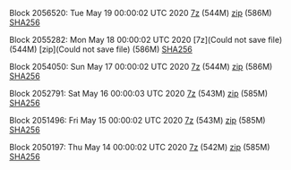 Block 2056520: Tue May 19 00:00:02 UTC 2020 [7z]() (544M) [zip]() (586M) [SHA256]()

Block 2055282: Mon May 18 00:00:02 UTC 2020 [7z](Could not save file) (544M) [zip](Could not save file) (586M) [SHA256](https://transfer.sh/7UAgP/sha256.txt)

Block 2054050: Sun May 17 00:00:02 UTC 2020 [7z]() (544M) [zip]() (586M) [SHA256]()

Block 2052791: Sat May 16 00:00:03 UTC 2020 [7z]() (543M) [zip]() (585M) [SHA256]()

Block 2051496: Fri May 15 00:00:02 UTC 2020 [7z]() (543M) [zip]() (585M) [SHA256]()

Block 2050197: Thu May 14 00:00:02 UTC 2020 [7z]() (542M) [zip]() (585M) [SHA256]()
